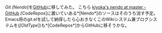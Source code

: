*Git* *[Nendo*]を[GitHub](http://github.com/)に移してみた。
 こちら
 [kiyoka's nendo at master - GitHub](http://github.com/kiyoka/nendo/tree/master)
*[CodeRepos*]に置いていある*[Nendo*]のソースはそのうち消す予定。
Emacs用のgit.elを試して納得したら心おきなくこのWikiシステム兼ブログシステムを(*[OldType*])も*[CodeRepos*]からGitHubに移そうかな。
